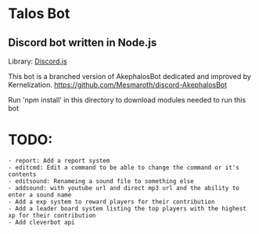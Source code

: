 # Talos Bot
## Discord bot written in Node.js

Library: [Discord.js](https://discord.js.org)

This bot is a branched version of AkephalosBot dedicated and improved by Kernelization.
https://github.com/Mesmaroth/discord-AkephalosBot

Run 'npm install' in this directory to download modules needed to run this bot



# TODO:
	- report: Add a report system
	- editcmd: Edit a command to be able to change the command or it's contents
	- editsound: Renameing a sound file to something else
	- addsound: with youtube url and direct mp3 url and the ability to enter a sound name
	- Add a exp system to reward players for their contribution
	- Add a leader board system listing the top players with the highest xp for their contribution
	- Add cleverbot api